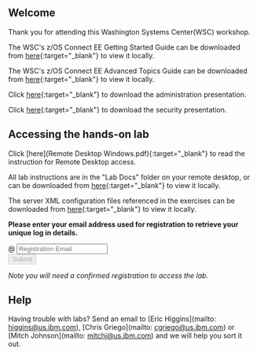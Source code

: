 <script src="https://ajax.googleapis.com/ajax/libs/jquery/3.1.0/jquery.min.js"></script>
<script src="./core-min.js"></script>
<script src="./md5-min.js"></script>
<script src="./wildfire-labs.js"></script>
<link href="https://cdn.jsdelivr.net/npm/bootstrap@5.1.0/dist/css/bootstrap.min.css" rel="stylesheet" integrity="sha384-KyZXEAg3QhqLMpG8r+8fhAXLRk2vvoC2f3B09zVXn8CA5QIVfZOJ3BCsw2P0p/We" crossorigin="anonymous">

## Welcome

Thank you for attending this Washington Systems Center(WSC) workshop. 

The WSC's z/OS Connect EE Getting Started Guide can be downloaded from [here](https://github.com/ibm-wsc/zCONNEE-Wildfire-Workshop/blob/master/zOS%20Connect%20EE%20V3%20Getting%20Started.pdf){:target="_blank"} to view it locally.
  
The WSC's z/OS Connect EE Advanced Topics Guide can be downloaded from [here](https://github.com/ibm-wsc/zCONNEE-Wildfire-Workshop/blob/master/security/zOS%20Connect%20EE%20V3%20Advanced%20Topics%20Guide.pdf){:target="_blank"} to view it locally.

Click [here](https://github.com/ibm-wsc/zCONNEE-Wildfire-Workshop/blob/master/ZOSSEC1%20-%20IBM%20zOS%20Connect%20%20Administration.pdf){:target="_blank"} to download the administration presentation.

Click [here](https://github.com/ibm-wsc/zCONNEE-Wildfire-Workshop/blob/master/ZOSSEC1%20-%20IBM%20zOS%20Connect%20%20Security.pdf){:target="_blank"} to download the security presentation.

## Accessing the hands-on lab

Click [here](Remote Desktop Windows.pdf){:target="_blank"} to read the instruction for Remote Desktop access.

All lab instructions are in the "Lab Docs" folder on your remote desktop, or can be downloaded from [here](https://github.com/ibm-wsc/zCONNEE-Wildfire-Workshop/tree/master/security){:target="_blank"} to view it locally.

The server XML configuration files referenced in the exercises can be downloaded from [here](https://github.com/ibm-wsc/zCONNEE-Wildfire-Workshop/tree/master/xml){:target="_blank"} to view it locally.


**Please enter your email address used for registration to retrieve your unique log in details.**

<form onsubmit="return false;">
<div class="input-group mb-3 col-6">
<span class="input-group-text" id="basic-addon1">@</span>
<input type="email" class="form-control" placeholder="Registration Email" aria-label="Email" aria-describedby="basic-addon1" id="registration-email" maxlength="50" required oninput="validate();">
</div>
<div class="col-6">
<button id="btn-submit" class="btn btn-primary" type="submit" onclick="getLab(document.getElementById('registration-email').value)" disabled>Submit</button>
</div>
</form>
<div id="lab" class=".container .text-monospace">
<em>Note you will need a confirmed registration to access the lab.</em>
</div>

## Help 
Having trouble with labs? Send an email to [Eric Higgins](mailto: higgins@us.ibm.com), [Chris Griego](mailto: cgriego@us.ibm.com) or [Mitch Johnson](mailto: mitchj@us.ibm.com) and we will help you sort it out.
